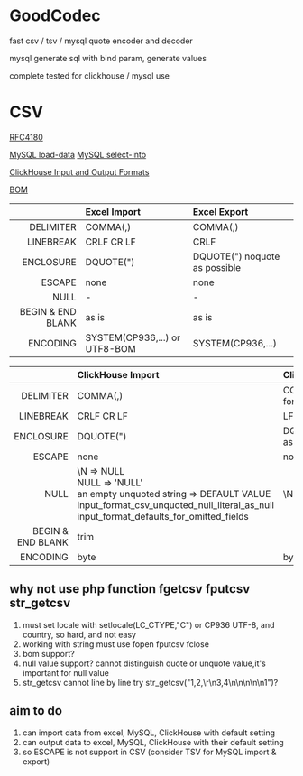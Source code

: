 # GoodCodec
fast csv / tsv / mysql quote encoder and decoder

mysql generate sql with bind param, generate values

complete tested for clickhouse / mysql use

# CSV

[RFC4180](https://tools.ietf.org/html/rfc4180)

[MySQL load-data](https://dev.mysql.com/doc/refman/8.0/en/load-data.html) [MySQL select-into](https://dev.mysql.com/doc/refman/8.0/en/select-into.html)

[ClickHouse Input and Output Formats](https://clickhouse.tech/docs/en/interfaces/formats/#csv)

[BOM](http://www.unicode.org/faq/utf_bom.html) 


| |Excel Import|Excel Export|
|----:|:-----|:----|
|DELIMITER|COMMA(,) |COMMA(,) |
|LINEBREAK|CRLF CR LF|CRLF|
|ENCLOSURE|DQUOTE(") |DQUOTE(") noquote as possible|
|ESCAPE|none|none|
|NULL| -| -|
|BEGIN & END BLANK| as is | as is |
|ENCODING|SYSTEM(CP936,...) or UTF8-BOM| SYSTEM(CP936,...) |

| |ClickHouse Import|ClickHouse Export|MySQL|
|----:|:-----|:----|:----|
|DELIMITER|COMMA(,) |COMMA(,)<br>format_csv_delimiter|config|
|LINEBREAK|CRLF CR LF|LF|config|
|ENCLOSURE|DQUOTE(") |DQUOTE(") quote as possible|config|
|ESCAPE|none|none|config|
|NULL|\N => NULL <br> NULL => 'NULL' <br> an empty unquoted string => DEFAULT VALUE <br> input_format_csv_unquoted_null_literal_as_null <br>input_format_defaults_for_omitted_fields| \N |\N or NULL|
|BEGIN & END BLANK| trim |  |as is|
|ENCODING|byte|byte|UTF-8|

## why not use php function fgetcsv fputcsv str_getcsv

1. must set locale with setlocale(LC_CTYPE,"C") or CP936 UTF-8, and country, so hard, and not easy
1. working with string must use fopen fputcsv fclose
1. bom support?
1. null value support? cannot distinguish quote or unquote value,it's important for null value
1. str_getcsv cannot line by line try str_getcsv("1,2,\r\n3,4\n\n\n\n\n1")?

## aim to do 

1. can import data from excel, MySQL, ClickHouse with default setting 
1. can output data to excel, MySQL, ClickHouse with their default setting
1. so ESCAPE is not support in CSV (consider TSV for MySQL import & export)
